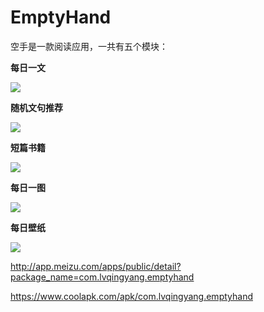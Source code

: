 # EmptyHand
空手是一款阅读应用，一共有五个模块：


**每日一文**

![](http://upload-images.jianshu.io/upload_images/5734256-1a47d648ffa881b7.png?imageMogr2/auto-orient/strip%7CimageView2/2/w/440)

**随机文句推荐**

![](http://upload-images.jianshu.io/upload_images/5734256-0c958e2d28673610.png?imageMogr2/auto-orient/strip%7CimageView2/2/w/440)

**短篇书籍**

![](http://upload-images.jianshu.io/upload_images/5734256-da046f4f108a23bb.png?imageMogr2/auto-orient/strip%7CimageView2/2/w/440)

**每日一图**

![](http://upload-images.jianshu.io/upload_images/5734256-1cf962b55f65e074.png?imageMogr2/auto-orient/strip%7CimageView2/2/w/440)

**每日壁纸**

![](http://upload-images.jianshu.io/upload_images/5734256-239f38af8f125811.png?imageMogr2/auto-orient/strip%7CimageView2/2/w/440)


http://app.meizu.com/apps/public/detail?package_name=com.lvqingyang.emptyhand

https://www.coolapk.com/apk/com.lvqingyang.emptyhand

